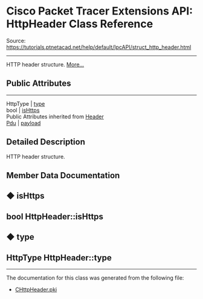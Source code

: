 # Cisco Packet Tracer Extensions API: HttpHeader Class Reference

Source: https://tutorials.ptnetacad.net/help/default/IpcAPI/struct_http_header.html

---

HTTP header structure. [More...](struct_http_header.html#details)

##  Public Attributes  
  
---  
HttpType | [type](struct_http_header.html#ac712e1aeeeee56f6202c030d96b8ac6d)  
bool | [isHttps](struct_http_header.html#abd04f979f1331503806d6a2ffc4ac251)  
Public Attributes inherited from [Header](struct_header.html)  
[Pdu](struct_pdu.html) | [payload](struct_header.html#a07ee8693faef1e16c65765b5bcdc366d)  
  
## Detailed Description

HTTP header structure. 

## Member Data Documentation

## ◆ isHttps

bool HttpHeader::isHttps  
---  
  
## ◆ type

HttpType HttpHeader::type  
---  
  
* * *

The documentation for this class was generated from the following file:

  * [CHttpHeader.pki](_c_http_header_8pki.html)


